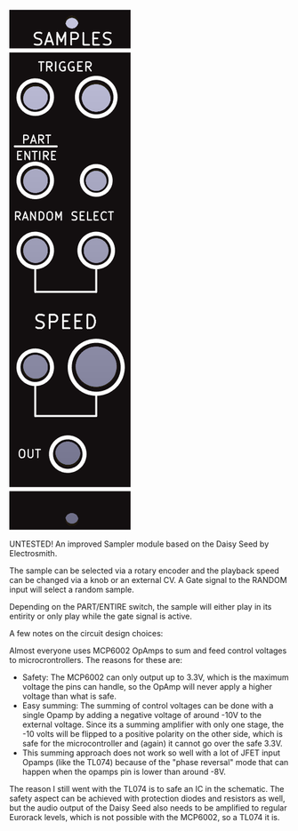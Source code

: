 ![](https://raw.githubusercontent.com/Fihdi/Eurorack/refs/heads/main/SimpleSampler/SamplesFront.png)

UNTESTED! An improved Sampler module based on the Daisy Seed by Electrosmith.

The sample can be selected via a rotary encoder and the playback speed can be changed via a knob or an external CV. A Gate signal to the RANDOM input will select a random sample.

Depending on the PART/ENTIRE switch, the sample will either play in its entirity or only play while the gate signal is active.

A few notes on the circuit design choices:

Almost everyone uses MCP6002 OpAmps to sum and feed control voltages to microcrontrollers. The reasons for these are:

- Safety: The MCP6002 can only output up to 3.3V, which is the maximum voltage the pins can handle, so the OpAmp will never apply a higher voltage than what is safe.
- Easy summing: The summing of control voltages can be done with a single Opamp by adding a negative voltage of around -10V to the external voltage. Since its a summing amplifier with only one stage, the -10 volts will be flipped to a positive polarity on the other side, which is safe for the microcontroller and (again) it cannot go over the safe 3.3V.
- This summing approach does not work so well with a lot of JFET input Opamps (like the TL074) because of the "phase reversal" mode that can happen when the opamps pin is lower than around -8V.

The reason I still went with the TL074 is to safe an IC in the schematic. The safety aspect can be achieved with protection diodes and resistors as well, but the audio output of the Daisy Seed also needs to be amplified to regular Eurorack levels, which is not possible with the MCP6002, so a TL074 it is. 
